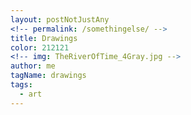 ```yaml
---
layout: postNotJustAny
<!-- permalink: /somethingelse/ -->
title: Drawings
color: 212121
<!-- img: TheRiverOfTime_4Gray.jpg -->
author: me
tagName: drawings
tags:
  - art
---
```


<!-- * some text
img: TheRiverOfTime_4Gray.jpg
<!-- # Under construction:  -->

<!-- [**Page with paintings**](mypaintingphotos) -->
